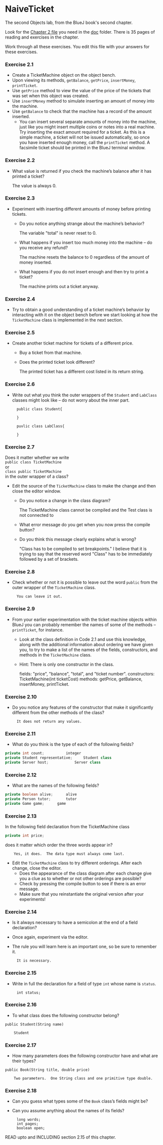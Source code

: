 # NaiveTicket

The second Objects lab, from the BlueJ book's second chapter.

Look for the [Chapter 2 file](./doc/BlueJ-objects-first-ch2.pdf) you need in the [doc](./doc) folder.
There is 35 pages of reading and exercises in the chapter.

Work through all these exercises. You edit this file with your answers for these exercises.

### Exercise 2.1
* Create a TicketMachine object on the object bench.
* Upon viewing its methods, `getBalance`, `getPrice`, `insertMoney`, `printTicket`.
* Use `getPrice` method to view the value of the price of the tickets that was set when this object was created.
* Use `insertMoney` method to simulate inserting an amount of money into the machine.
* Use `getBalance` to check that the machine has a record of the amount inserted.
	* You can insert several separate amounts of money into the machine, just like you might insert multiple coins or notes into a real machine. Try inserting the exact amount required for a ticket. As this is a simple machine, a ticket will not be issued automatically, so once you have inserted enough money, call the `printTicket` method. A facsimile ticket should be printed in the BlueJ terminal window.

### Exercise 2.2
* What value is returned if you check the machine’s balance after it has printed a ticket?
	
	The value is always 0.

### Exercise 2.3
* Experiment with inserting different amounts of money before printing tickets.
	* Do you notice anything strange about the machine’s behavior?
		
		The variable "total" is never reset to 0. 
		
	* What happens if you insert too much money into the machine – do you receive any refund?
		
		The machine resets the balance to 0 regardless of the amount of money inserted.
		
	* What happens if you do not insert enough and then try to print a ticket?
		
		The machine prints out a ticket anyway.
	

### Exercise 2.4
* Try to obtain a good understanding of a ticket machine’s behavior by interacting with it on the object bench before we start looking at how the `TicketMachine` class is implemented in the next section.

### Exercise 2.5
* Create another ticket machine for tickets of a different price.
	* Buy a ticket from that machine.
	* Does the printed ticket look different?
	
		The printed ticket has a different cost listed in its return string.

### Exercise 2.6
* Write out what you think the outer wrappers of the `Student` and `LabClass` classes might look like – do not worry about the inner part.

		public class Student{				
		
		}
		
		puvlic class LabClass{
		
		}

### Exercise 2.7
Does it matter whether we write<br>
`public class TicketMachine`<br>
or<br>
`class public TicketMachine`<br>
in the outer wrapper of a class?

* Edit the source of the `TicketMachine` class to make the change and then close the editor window.
	* Do you notice a change in the class diagram?  
		
		The TicketMachine class cannot be compiled and the Test class is not connected to 
	
	* What error message do you get when you now press the compile button?
	* Do you think this message clearly explains what is wrong?
	
		"Class has to be compiled to set breakpoints."
		I believe that it is trying to say that the reserved word "Class" has to be immediately followed by a set of 
		brackets.

### Exercise 2.8
* Check whether or not it is possible to leave out the word `public` from the outer wrapper of the `TicketMachine` class.

		You can leave it out.

### Exercise 2.9
* From your earlier experimentation with the ticket machine objects within BlueJ you can probably remember the names of some of the methods – `printTicket`, for instance.
	* Look at the class definition in Code 2.1 and use this knowledge, along with the additional information about ordering we have given you, to try to make a list of the names of the fields, constructors, and methods in the `TicketMachine` class.
	* Hint: There is only one constructor in the class.
	
		fields: "price", "balance", "total", and "ticket number".
		constructors: TicketMachine(int ticketCost)
		methods: getPrice, getBalance, insertMoney, printTicket.

### Exercise 2.10
* Do you notice any features of the constructor that make it significantly different from the other methods of the class?

		It does not return any values.

### Exercise 2.11
* What do you think is the type of each of the following fields?

```java
private int count;			integer
private Student representative;		Student class
private Server host;			Server class
```

### Exercise 2.12
* What are the names of the following fields?

```java
private boolean alive;		alive
private Person tutor;		tutor
private Game game;		game
```
### Exercise 2.13

In the following field declaration from the TicketMachine class<br>

```java
private int price;
```
does it matter which order the three words appear in?

		Yes, it does.  The data type must always come last.

* Edit the `TicketMachine` class to try different orderings. After each change, close the editor.
	* Does the appearance of the class diagram after each change give you a clue as to whether or not other orderings are
possible?	
	* Check by pressing the compile button to see if there is an error message.
	* Make sure that you reinstantiate the original version after your experiments!
	
		

### Exercise 2.14
* Is it always necessary to have a semicolon at the end of a field declaration?  
* Once again, experiment via the editor.
* The rule you will learn here is an important one, so be sure to remember it.

		It is necessary.


### Exercise 2.15
* Write in full the declaration for a field of type `int` whose name is `status`.

		int status;

### Exercise 2.16
* To what class does the following constructor belong?
```
public Student(String name)
```
		Student
	
### Exercise 2.17
* How many parameters does the following constructor have and what are their types?
```
public Book(String title, double price)
```
		
		Two parameters.  One String class and one primitive type double.
		
### Exercise 2.18
* Can you guess what types some of the `Book` class’s fields might be?		
* Can you assume anything about the names of its fields?

		long words;
		int pages;
		boolean open;

READ upto and INCLUDING section 2.15 of this chapter.
